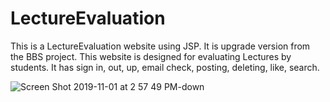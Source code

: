 # LectureEvaluation
This is a LectureEvaluation website using JSP. It is upgrade version from the BBS project. 
This website is designed for evaluating Lectures by students.
It has sign in, out, up, email check, posting, deleting, like, search.

![Screen Shot 2019-11-01 at 2 57 49 PM-down](https://user-images.githubusercontent.com/40285946/68005537-ebb1f080-fcb8-11e9-9c56-7983cdc188dc.png)
